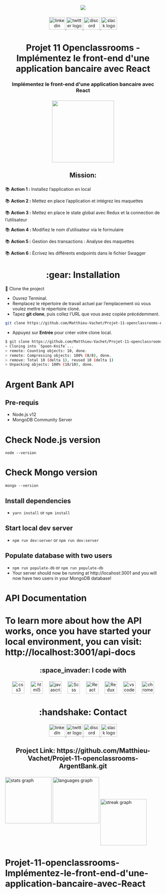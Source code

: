 <div align="center">
  <img src="https://profile-counter.glitch.me/Matthieu-Vachet/count.svg?"  />
</div>

###

<div align="center">
  <a href="www.linkedin.com/in/matthieu-vachet-46b7231b0" target="_blank">
    <img src="https://raw.githubusercontent.com/maurodesouza/profile-readme-generator/master/src/assets/icons/social/linkedin/default.svg" width="52" height="40" alt="linkedin logo"  />
  </a>
  <a href="https://twitter.com/ShinyHunting02" target="_blank">
    <img src="https://raw.githubusercontent.com/maurodesouza/profile-readme-generator/master/src/assets/icons/social/twitter/default.svg" width="52" height="40" alt="twitter logo"  />
  </a>
  <a href="https://discord.com/matthieu_v" target="_blank">
    <img src="https://raw.githubusercontent.com/maurodesouza/profile-readme-generator/master/src/assets/icons/social/discord/default.svg" width="52" height="40" alt="discord logo"  />
  </a>
  <a href="https://app.slack.com/Matthieu Vachet" target="_blank">
    <img src="https://raw.githubusercontent.com/maurodesouza/profile-readme-generator/master/src/assets/icons/social/slack/default.svg" width="52" height="40" alt="slack logo"  />
  </a>
</div>

###

<h1 align="center">Projet 11 Openclassrooms - Implémentez le front-end d'une application bancaire avec React</h1>

###

<h3 align="center">Implémentez le front-end d'une application bancaire avec React</h3>

###

<div align="center">
  <img height="200" src="https://zupimages.net/up/24/05/a28s.png"  />
</div>

###

<h2 align="center">Mission:</h2>

###

<p>📚 <strong>Action 1 :</strong> Installez l’application en local</p>
<p>📚 <strong>Action 2 :</strong> Mettez en place l’application et intégrez les
maquettes</p>
<p>📚 <strong>Action 3 :</strong> Mettez en place le state global avec Redux et
la connection de l’utilisateur</p>
<p>📚 <strong>Action 4 :</strong> Modifiez le nom d’utilisateur via le formulaire</p>
<p>📚 <strong>Action 5 :</strong>  Gestion des transactions : Analyse des maquettes</p>
<p>📚 <strong>Action 6 :</strong>  Écrivez les différents endpoints dans le fichier
Swagger</p>

###

<h1 align="center">:gear: Installation</h1>

:toolbox: Clone the project

-   Ouvrez Terminal.
-   Remplacez le répertoire de travail actuel par l’emplacement où vous voulez mettre le répertoire cloné.
-   Tapez <strong>git clone</strong>, puis collez l’URL que vous avez copiée précédemment.

```bash
git clone https://github.com/Matthieu-Vachet/Projet-11-openclassrooms-ArgentBank.git
```

-   Appuyez sur <strong>Entrée</strong> pour créer votre clone local.

```bash
$ git clone https://github.com/Matthieu-Vachet/Projet-11-openclassrooms-ArgentBank.git
> Cloning into `Spoon-Knife`...
> remote: Counting objects: 10, done.
> remote: Compressing objects: 100% (8/8), done.
> remove: Total 10 (delta 1), reused 10 (delta 1)
> Unpacking objects: 100% (10/10), done.
```

<h1>Argent Bank API</h1>

## Pre-requis

-   Node.js v12
-   MongoDB Community Server

# Check Node.js version

`node --version`

# Check Mongo version

`mongo --version`

## Install dependencies

-   `yarn install` or `npm install`

## Start local dev server

-   `npm run dev:server` or `npm run dev:server`

## Populate database with two users

-   `npm run populate-db` or `npm run populate-db`
-   Your server should now be running at http://locahost:3001 and you will now have two users in your MongoDB database!

<h1>API Documentation<h1>

To learn more about how the API works, once you have started your local environment, you can visit: http://localhost:3001/api-docs

<h2 align="center">:space_invader: I code with</h2>

###

<div align="center">
  <img src="https://cdn.jsdelivr.net/gh/devicons/devicon/icons/css3/css3-original.svg" height="40" alt="css3 logo"  />
  <img width="12" />
  <img src="https://cdn.jsdelivr.net/gh/devicons/devicon/icons/html5/html5-original.svg" height="40" alt="html5 logo"  />
  <img width="12" />
  <img src="https://cdn.jsdelivr.net/gh/devicons/devicon/icons/javascript/javascript-original.svg" height="40" alt="javascript logo"  />
  <img width="12" />
  <img src="https://raw.githubusercontent.com/Matthieu-Vachet/devicon/55609aa5bd817ff167afce0d965585c92040787a/icons/sass/sass-original.svg" height ="40" alt="Scss logo" />
  <img width="12" />
  <img src="https://raw.githubusercontent.com/Matthieu-Vachet/devicon/55609aa5bd817ff167afce0d965585c92040787a/icons/react/react-original.svg" height="40" alt="React logo" />
  <img width="12" />
  <img src="https://raw.githubusercontent.com/Matthieu-Vachet/devicon/master/icons/redux/redux-original.svg" height="40" alt="Redux logo" />
  <img width="12" />
  <img src="https://cdn.jsdelivr.net/gh/devicons/devicon/icons/vscode/vscode-original.svg" height="40" alt="vscode logo"  />
  <img width="12" />
  <img src="https://cdn.jsdelivr.net/gh/devicons/devicon/icons/chrome/chrome-original.svg" height="40" alt="chrome logo"  />
</div>

###

<h1 align="center">:handshake: Contact</h1>

###

<div align="center">
  <a href="www.linkedin.com/in/matthieu-vachet-46b7231b0" target="_blank">
    <img src="https://raw.githubusercontent.com/maurodesouza/profile-readme-generator/master/src/assets/icons/social/linkedin/default.svg" width="52" height="40" alt="linkedin logo"  />
  </a>
  <a href="https://twitter.com/ShinyHunting02" target="_blank">
    <img src="https://raw.githubusercontent.com/maurodesouza/profile-readme-generator/master/src/assets/icons/social/twitter/default.svg" width="52" height="40" alt="twitter logo"  />
  </a>
  <a href="https://discord.com/matthieu_v" target="_blank">
    <img src="https://raw.githubusercontent.com/maurodesouza/profile-readme-generator/master/src/assets/icons/social/discord/default.svg" width="52" height="40" alt="discord logo"  />
  </a>
  <a href="https://app.slack.com/Matthieu Vachet" target="_blank">
    <img src="https://raw.githubusercontent.com/maurodesouza/profile-readme-generator/master/src/assets/icons/social/slack/default.svg" width="52" height="40" alt="slack logo"  />
  </a>
</div>

###

<h2 align="center">Project Link: https://github.com/Matthieu-Vachet/Projet-11-openclassrooms-ArgentBank.git</h2>

###

<div>
  <img src="https://github-readme-stats.vercel.app/api?username=Matthieu-Vachet&hide_title=false&hide_rank=false&show_icons=true&include_all_commits=true&count_private=true&disable_animations=false&theme=dark&locale=fr&hide_border=false&order=1" height="150" alt="stats graph"  />
  <img src="https://github-readme-stats.vercel.app/api/top-langs?username=Matthieu-Vachet&locale=fr&hide_title=false&layout=compact&card_width=320&langs_count=5&theme=dracula&hide_border=false&order=2" height="150" alt="languages graph"  />
  <img  align="center" src="https://streak-stats.demolab.com?user=Matthieu-Vachet&locale=fr&mode=weekly&theme=dracula&hide_border=false&border_radius=5&order=3" height="150" alt="streak graph"  />
</div>

# Projet-11-openclassrooms-Implémentez-le-front-end-d'une-application-bancaire-avec-React

